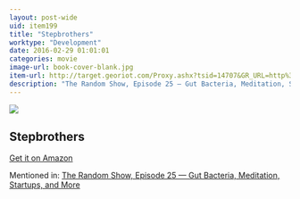 ```yaml
---
layout: post-wide
uid: item199
title: "Stepbrothers"
worktype: "Development"
date: 2016-02-29 01:01:01
categories: movie
image-url: book-cover-blank.jpg
item-url: http://target.georiot.com/Proxy.ashx?tsid=14707&GR_URL=http%3A%2F%2Fwww.amazon.com%2FStep-Brothers-Single-Disc-Unrated-Edition%2Fdp%2FB001G5T6GW%2F
description: "The Random Show, Episode 25 — Gut Bacteria, Meditation, Startups, and More"
---
```

<a href="http://target.georiot.com/Proxy.ashx?tsid=14707&GR_URL=http%3A%2F%2Fwww.amazon.com%2FStep-Brothers-Single-Disc-Unrated-Edition%2Fdp%2FB001G5T6GW%2F" target="blank"><img src="../../../../img/thumbs/book-cover-blank.jpg" class="prod-img"></a>
<h2>Stepbrothers</h2>
<p><a href="http://target.georiot.com/Proxy.ashx?tsid=14707&GR_URL=http%3A%2F%2Fwww.amazon.com%2FStep-Brothers-Single-Disc-Unrated-Edition%2Fdp%2FB001G5T6GW%2F" target="blank">Get it on Amazon</a><p>
<p>Mentioned in: <a href="http://fourhourworkweek.com/2014/08/22/the-random-show-episode-25-gut-bacteria-meditation-startups-and-more/" target="blank">The Random Show, Episode 25 — Gut Bacteria, Meditation, Startups, and More</a></p>
